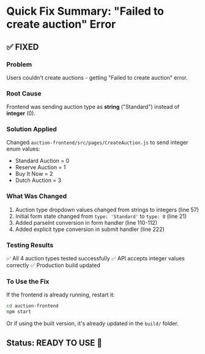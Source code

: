 # Quick Fix Summary: "Failed to create auction" Error

## ✅ FIXED

### Problem
Users couldn't create auctions - getting "Failed to create auction" error.

### Root Cause
Frontend was sending auction type as **string** ("Standard") instead of **integer** (0).

### Solution Applied
Changed `auction-frontend/src/pages/CreateAuction.js` to send integer enum values:
- Standard Auction = 0
- Reserve Auction = 1
- Buy It Now = 2
- Dutch Auction = 3

### What Was Changed
1. Auction type dropdown values changed from strings to integers (line 57)
2. Initial form state changed from `type: 'Standard'` to `type: 0` (line 21)
3. Added parseInt conversion in form handler (line 110-112)
4. Added explicit type conversion in submit handler (line 222)

### Testing Results
✅ All 4 auction types tested successfully
✅ API accepts integer values correctly
✅ Production build updated

### To Use the Fix
If the frontend is already running, restart it:
```bash
cd auction-frontend
npm start
```

Or if using the built version, it's already updated in the `build/` folder.

## Status: READY TO USE 🚀
